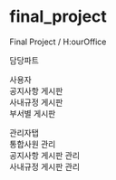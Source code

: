 # final_project
Final Project / H:ourOffice

담당파트

사용자<br>
공지사항 게시판<br>
사내규정 게시판<br>
부서별 게시판<br>

관리자탭<br>
통합사원 관리<br>
공지사항 게시판 관리<br>
사내규정 게시판 관리<br>
